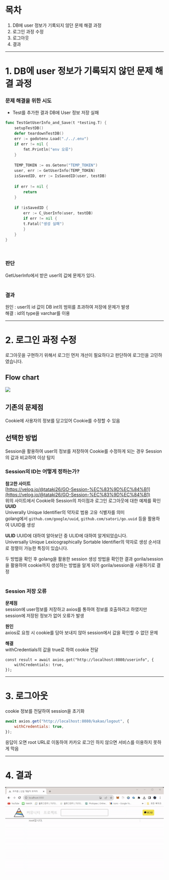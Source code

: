# 목차
1. DB에 user 정보가 기록되지 않던 문제 해결 과정
2. 로그인 과정 수정
3. 로그아웃
4. 결과

-----

# 1. DB에 user 정보가 기록되지 않던 문제 해결 과정

### 문제 해결을 위한 시도   
- Test를 추가한 결과 DB에 User 정보 저장 실패   


```go 
func TestGetUserInfo_and_Save(t *testing.T) {
	setupTestDB()
	defer teardownTestDB()
	err := godotenv.Load("./../.env")
	if err != nil {
		fmt.Println("env 오류")
	}
	
	TEMP_TOKEN := os.Getenv("TEMP_TOKEN")
	user, err := GetUserInfo(TEMP_TOKEN)
	isSavedID, err := IsSavedID(user, testDB)
	
	if err != nil {
		return
	}
	
	if !isSavedID {
		err := C_UserInfo(user, testDB)
		if err != nil {
		t.Fatal("생성 실패")
		}
	}
}
```
<br>

### 판단
GetUserInfo에서 받은 user의 값에 문제가 있다.   
<br>

### 결과   
원인 : user의 id 값이 DB int의 범위를 초과하여 저장에 문제가 발생   
해결 : id의 type을 varchar를 이용

-----

# 2. 로그인 과정 수정

로그아웃을 구현하기 위해서 로그인 먼저 개선이 필요하다고 판단하여 로그인을 고민하였습니다.

## Flow chart
<img src="/assests/Pasted image 20231207230947.png">

## 기존의 문제점
Cookie에 사용자의 정보를 담고있어 Cookie를 수정할 수 있음
   <br>
## 선택한 방법
Session을 활용하여 user의 정보를 저장하여 Cookie를 수정하게 되는 경우 Session의 값과 비교하여 이상 탐지
<br>
### Session의 ID는 어떻게 정하는가?
**참고한 사이트**   
[https://velog.io/@tataki26/GO-Session-%EC%83%9D%EC%84%B1](https://velog.io/@tataki26/GO-Session-%EC%83%9D%EC%84%B1)   
위의 사이트에서 Cookie와 Session의 차이점과 로그인 로그아웃에 대한 예제를 확인
   <br>
**UUID**  
Univerally Unique Identifier의 약자로 범용 고유 식별자를 의미   
golang에서 `github.com/google/uuid`, `github.com/satori/go.uuid` 등을 활용하여 UUID를 생성
   
**ULID**
UUID에 대하여 알아보던 중 ULID에 대하여 알게되었습니다.   
Universally Unique Lexicographically Sortable Identifier의 약자로 생성 순서대로 정렬이 가능한 특징이 있습니다.   
   
두 방법을 확인 후 golang을 활용한 session 생성 방법을 확인한 결과 gorila/session을 활용하여 cookie까지 생성하는 방법을 알게 되어 gorila/session을 사용하기로 결정   
   <br>
### Session 저장 오류
**문제점**   
session에 user정보를 저장하고 axios를 통하여 정보를 호출하려고 하였지만 session에 저장된 정보가 없어 오류가 발생   
   
**원인**   
axios로 요청 시 cookie를 담아 보내지 않아 session에서 값을 확인할 수 없던 문제   
   
**해결**   
withCredentials의 값을 true로 하여 cookie 전달   
```react
const result = await axios.get("http://localhost:8080/userinfo", {
	withCredentials: true,
});
```

-----

# 3. 로그아웃 

cookie 정보를 전달하여 session을 초기화   

```javascript
await axios.get("http://localhost:8080/kakao/logout", {
	withCredentials: true,
});
```
 
응답이 오면 root URL로 이동하여 카카오 로그인 하지 않으면 서비스를 이용하지 못하게 막음   

-----

# **4. 결과**
<img src="/assets/ezgif.com-video-to-gif.gif">